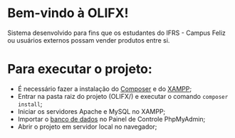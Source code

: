 # Bem-vindo à OLIFX!
Sistema desenvolvido para fins que os estudantes do IFRS - Campus Feliz ou usuários externos possam vender produtos entre si.

# Para executar o projeto:
- É necessário fazer a instalação do [Composer](https://getcomposer.org/download/) e do [XAMPP](https://www.apachefriends.org/pt_br/);
- Entrar na pasta raiz do projeto (OLIFX/) e executar o comando ```composer install```;
- Iniciar os servidores Apache e MySQL no XAMPP;
- Importar o [banco de dados](https://github.com/OLIFX/website/blob/main/OLIFX/Database/olifx_structure.sql) no Painel de Controle PhpMyAdmin;
- Abrir o projeto em servidor local no navegador;